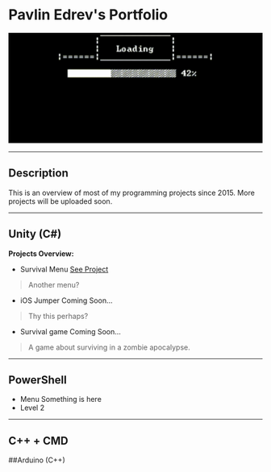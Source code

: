 # Pavlin Edrev's Portfolio
<img src="include/game_loading.gif" alt="Animated GIF loading game" class="center"> 
<link rel="stylesheet" href="css/used_tech.css">

---

## Description 
This is an overview of most of my programming projects since 2015. More projects will be uploaded soon.

---

## Unity (C#)

**Projects Overview:**

- Survival Menu <span class="circle">[See Project](site_pages/Unity.md)</span>
> Another menu?

- iOS Jumper <span class="circle">Coming Soon...</span>
> Thy this perhaps?

- Survival game <span class="circle">Coming Soon...</span>
> A game about surviving in a zombie apocalypse.



---

## PowerShell 

- Menu
Something is here
- Level 2

  

---
## C++ + CMD

##Arduino (C++)

